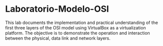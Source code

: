 # Laboratorio-Modelo-OSI
This lab documents the implementation and practical understanding of the first three layers of the OSI model using VirtualBox as a virtualization platform. The objective is to demonstrate the operation and interaction between the physical, data link and network layers.
